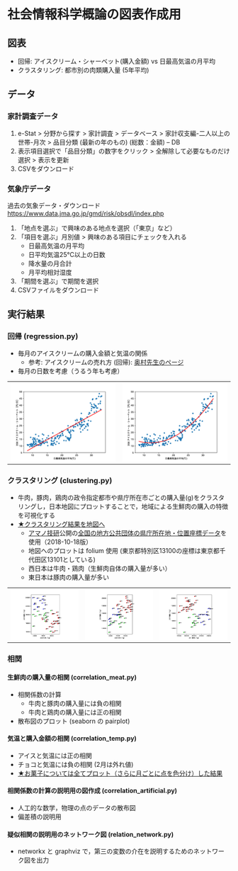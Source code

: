 # 社会情報科学概論の図表作成用

## 図表

- 回帰: アイスクリーム・シャーベット(購入金額) vs 日最高気温の月平均
- クラスタリング: 都市別の肉類購入量 (5年平均)

## データ

### 家計調査データ

1. e-Stat > 分野から探す > 家計調査 > データベース > 家計収支編-二人以上の世帯-月次 > 品目分類 (最新の年のもの) (総数：金額) – DB
1. 表示項目選択で「品目分類」の数字をクリック > 全解除して必要なものだけ選択 > 表示を更新
1. CSVをダウンロード

### 気象庁データ

過去の気象データ・ダウンロード https://www.data.jma.go.jp/gmd/risk/obsdl/index.php

1. 「地点を選ぶ」で興味のある地点を選択（「東京」など）
1. 「項目を選ぶ」月別値 > 興味のある項目にチェックを入れる
    - 日最高気温の月平均
    - 日平均気温25°C以上の日数
    - 降水量の月合計
    - 月平均相対湿度
1. 「期間を選ぶ」で期間を選択
1. CSVファイルをダウンロード

## 実行結果

### 回帰 (regression.py)

- 毎月のアイスクリームの購入金額と気温の関係
  - 参考: アイスクリームの売れ方 (回帰): [奥村先生のページ](https://oku.edu.mie-u.ac.jp/~okumura/stat/160118.html)
- 毎月の日数を考慮（うるう年も考慮）

<table>
<tr>
<td><img alt="1st-order" src="fig/regression-white-1st_page_2.png" width="256"></td>
<td><img alt="2nd-order" src="fig/regression-white-2nd_page_2.png" width="256"></td>
</tr>
</table>


### クラスタリング (clustering.py)

- 牛肉，豚肉，鶏肉の政令指定都市や県庁所在市ごとの購入量(g)をクラスタリングし，日本地図にプロットすることで，地域による生鮮肉の購入の特徴を可視化する
- [★クラスタリング結果を地図へ](https://hkawash.github.io/sis-intro/map-clustering_2014-2018.html)
  - [アマノ技研](https://amano-tec.com/)公開の[全国の地方公共団体の県庁所在地・位置座標データ](https://amano-tec.com/data/localgovernments.html)を使用（2018-10-18版）
  - 地図へのプロットは folium 使用 (東京都特別区13100の座標は東京都千代田区13101としている)
  - 西日本は牛肉・鶏肉（生鮮肉自体の購入量が多い）
  - 東日本は豚肉の購入量が多い

<table>
<tr>
<td><img alt="220-221" src="fig/clustering_2014-2018-white_page_1.png" width="256"></td>
<td><img alt="220-222" src="fig/clustering_2014-2018-white_page_2.png" width="256"></td>
<td><img alt="221-222" src="fig/clustering_2014-2018-white_page_3.png" width="256"></td>
</tr>
</table>

### 相関

#### 生鮮肉の購入量の相関 (correlation_meat.py)

- 相関係数の計算
  - 牛肉と豚肉の購入量には負の相関
  - 牛肉と鶏肉の購入量には正の相関
- 散布図のプロット (seaborn の pairplot)

#### 気温と購入金額の相関 (correlation_temp.py)

- アイスと気温には正の相関
- チョコと気温には負の相関 (2月は外れ値)
- [★お菓子については全てプロット（さらに月ごとに点を色分け）した結果](corr-temp.md)

#### 相関係数の計算の説明用の図作成 (correlation_artificial.py)

- 人工的な数学，物理の点のデータの散布図
- 偏差積の説明用

#### 疑似相関の説明用のネットワーク図 (relation_network.py)

- networkx と graphviz で，第三の変数の介在を説明するためのネットワーク図を出力

